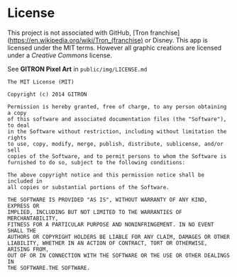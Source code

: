 # License

This project is not associated with GitHub, [Tron franchise](https://en.wikipedia.org/wiki/Tron_(franchise) or Disney.
This app is licensed under the MIT terms. However all graphic creations are licensed under a _Creative Commons_ license.

See __GITRON Pixel Art__ in ```public/img/LICENSE.md```

```
The MIT License (MIT)

Copyright (c) 2014 GITRON

Permission is hereby granted, free of charge, to any person obtaining a copy
of this software and associated documentation files (the "Software"), to deal
in the Software without restriction, including without limitation the rights
to use, copy, modify, merge, publish, distribute, sublicense, and/or sell
copies of the Software, and to permit persons to whom the Software is
furnished to do so, subject to the following conditions:

The above copyright notice and this permission notice shall be included in
all copies or substantial portions of the Software.

THE SOFTWARE IS PROVIDED "AS IS", WITHOUT WARRANTY OF ANY KIND, EXPRESS OR
IMPLIED, INCLUDING BUT NOT LIMITED TO THE WARRANTIES OF MERCHANTABILITY,
FITNESS FOR A PARTICULAR PURPOSE AND NONINFRINGEMENT. IN NO EVENT SHALL THE
AUTHORS OR COPYRIGHT HOLDERS BE LIABLE FOR ANY CLAIM, DAMAGES OR OTHER
LIABILITY, WHETHER IN AN ACTION OF CONTRACT, TORT OR OTHERWISE, ARISING FROM,
OUT OF OR IN CONNECTION WITH THE SOFTWARE OR THE USE OR OTHER DEALINGS IN
THE SOFTWARE.THE SOFTWARE.
```
